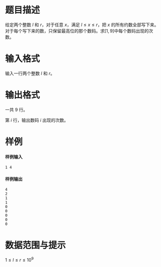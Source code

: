 
# 题目描述

给定两个整数 $l$ 和 $r$，对于任意 $x$，满足 $l\leq x\leq r$，把 $x$ 的所有约数全部写下来。对于每个写下来的数，只保留最高位的那个数码。求$[1,9]$中每个数码出现的次数。

# 输入格式

输入一行两个整数 $l$ 和 $r$。

# 输出格式

一共 $9$ 行。

第 $i$ 行，输出数码 $i$ 出现的次数。

# 样例

#### 样例输入
```plain
1 4
```

#### 样例输出
```plain
4
2 
1 
1 
0 
0 
0 
0 
0
```

# 数据范围与提示

$1\leq l \leq r \leq 10^9$

